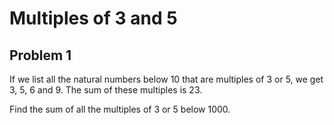 # Multiples of 3 and 5

## Problem 1 
If we list all the natural numbers below 10 that are multiples of 3 or 5, we get 3, 5, 6 and 9. The sum of these multiples is 23.  
  
Find the sum of all the multiples of 3 or 5 below 1000.  